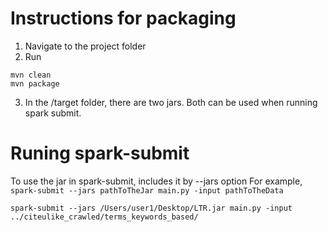# Instructions for packaging
1. Navigate to the project folder
2. Run

```
mvn clean
mvn package
```

3. In the /target folder, there are two jars. Both can be used when running spark submit.


# Runing spark-submit
To use the jar in spark-submit, includes it by --jars option
For example, `spark-submit --jars pathToTheJar main.py -input pathToTheData`

```
spark-submit --jars /Users/user1/Desktop/LTR.jar main.py -input ../citeulike_crawled/terms_keywords_based/
```
